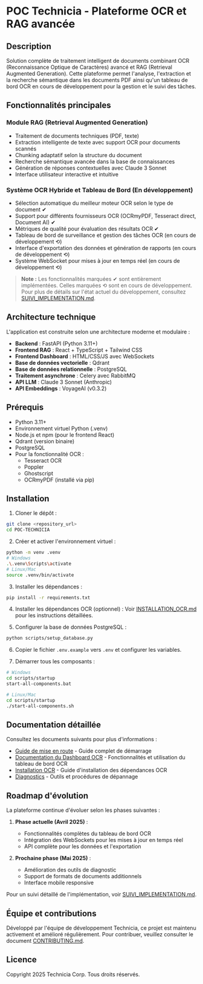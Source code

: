 # POC Technicia - Plateforme OCR et RAG avancée

## Description

Solution complète de traitement intelligent de documents combinant OCR (Reconnaissance Optique de Caractères) avancé et RAG (Retrieval Augmented Generation). Cette plateforme permet l'analyse, l'extraction et la recherche sémantique dans les documents PDF ainsi qu'un tableau de bord OCR en cours de développement pour la gestion et le suivi des tâches.

## Fonctionnalités principales

### Module RAG (Retrieval Augmented Generation)
- Traitement de documents techniques (PDF, texte)
- Extraction intelligente de texte avec support OCR pour documents scannés
- Chunking adaptatif selon la structure du document
- Recherche sémantique avancée dans la base de connaissances
- Génération de réponses contextuelles avec Claude 3 Sonnet
- Interface utilisateur interactive et intuitive

### Système OCR Hybride et Tableau de Bord (En développement)
- Sélection automatique du meilleur moteur OCR selon le type de document &#10004;
- Support pour différents fournisseurs OCR (OCRmyPDF, Tesseract direct, Document AI) &#10004;
- Métriques de qualité pour évaluation des résultats OCR &#10004; 
- Tableau de bord de surveillance et gestion des tâches OCR (en cours de développement &#10226;)
- Interface d'exportation des données et génération de rapports (en cours de développement &#10226;)
- Système WebSocket pour mises à jour en temps réel (en cours de développement &#10226;)

> **Note :** Les fonctionnalités marquées &#10004; sont entièrement implémentées. Celles marquées &#10226; sont en cours de développement. Pour plus de détails sur l'état actuel du développement, consultez [SUIVI_IMPLEMENTATION.md](./MVP/SUIVI_IMPLEMENTATION.md).

## Architecture technique

L'application est construite selon une architecture moderne et modulaire :

- **Backend** : FastAPI (Python 3.11+)
- **Frontend RAG** : React + TypeScript + Tailwind CSS
- **Frontend Dashboard** : HTML/CSS/JS avec WebSockets
- **Base de données vectorielle** : Qdrant
- **Base de données relationnelle** : PostgreSQL
- **Traitement asynchrone** : Celery avec RabbitMQ
- **API LLM** : Claude 3 Sonnet (Anthropic)
- **API Embeddings** : VoyageAI (v0.3.2)

## Prérequis

- Python 3.11+
- Environnement virtuel Python (.venv)
- Node.js et npm (pour le frontend React)
- Qdrant (version binaire)
- PostgreSQL
- Pour la fonctionnalité OCR :
  - Tesseract OCR
  - Poppler
  - Ghostscript
  - OCRmyPDF (installé via pip)

## Installation

1. Cloner le dépôt :
```bash
git clone <repository_url>
cd POC-TECHNICIA
```

2. Créer et activer l'environnement virtuel :
```bash
python -m venv .venv
# Windows
.\.venv\Scripts\activate 
# Linux/Mac
source .venv/bin/activate 
```

3. Installer les dépendances :
```bash
pip install -r requirements.txt
```

4. Installer les dépendances OCR (optionnel) :
Voir [INSTALLATION_OCR.md](./INSTALLATION_OCR.md) pour les instructions détaillées.

5. Configurer la base de données PostgreSQL :
```bash
python scripts/setup_database.py
```

6. Copier le fichier `.env.example` vers `.env` et configurer les variables.

7. Démarrer tous les composants :
```bash
# Windows
cd scripts/startup
start-all-components.bat

# Linux/Mac
cd scripts/startup
./start-all-components.sh
```

## Documentation détaillée

Consultez les documents suivants pour plus d'informations :

- [Guide de mise en route](./GUIDE_MISE_EN_ROUTE.md) - Guide complet de démarrage
- [Documentation du Dashboard OCR](./OCR_DASHBOARD_COMPLET.md) - Fonctionnalités et utilisation du tableau de bord OCR
- [Installation OCR](./INSTALLATION_OCR.md) - Guide d'installation des dépendances OCR
- [Diagnostics](./DIAGNOSTICS.md) - Outils et procédures de dépannage

## Roadmap d'évolution

La plateforme continue d'évoluer selon les phases suivantes :

1. **Phase actuelle (Avril 2025)** :
   - Fonctionnalités complètes du tableau de bord OCR
   - Intégration des WebSockets pour les mises à jour en temps réel
   - API complète pour les données et l'exportation

2. **Prochaine phase (Mai 2025)** :
   - Amélioration des outils de diagnostic
   - Support de formats de documents additionnels
   - Interface mobile responsive

Pour un suivi détaillé de l'implémentation, voir [SUIVI_IMPLEMENTATION.md](./MVP/SUIVI_IMPLEMENTATION.md).

## Équipe et contributions

Développé par l'équipe de développement Technicia, ce projet est maintenu activement et amélioré régulièrement. Pour contribuer, veuillez consulter le document [CONTRIBUTING.md](./CONTRIBUTING.md).

## Licence

Copyright 2025 Technicia Corp. Tous droits réservés.

